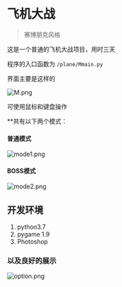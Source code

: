 # 飞机大战

> 赛博朋克风格

这是一个普通的飞机大战项目，用时三天

程序的入口函数为 `/plane/Mmain.py`

界面主要是这样的

![M.png](https://i.loli.net/2019/10/24/VaksyLJ5eEmhKg3.png)

可使用鼠标和键盘操作



**共有以下两个模式：

#### 普通模式

![mode1.png](https://i.loli.net/2019/10/24/2abJ8UBiMlVfj6S.png)

#### BOSS模式

![mode2.png](https://i.loli.net/2019/10/24/y31QbfpizJ4xmlW.png)





## 开发环境

1. python3.7
2. pygame 1.9
3. Photoshop

### 以及良好的展示

![option.png](https://i.loli.net/2019/10/24/1LNhHI4S6vb7pYD.png)

